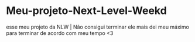 # Meu-projeto-Next-Level-Weekd
esse meu projeto da NLW | Não consigui terminar ele mais dei meu máximo para terminar  de acordo com meu tempo <3
